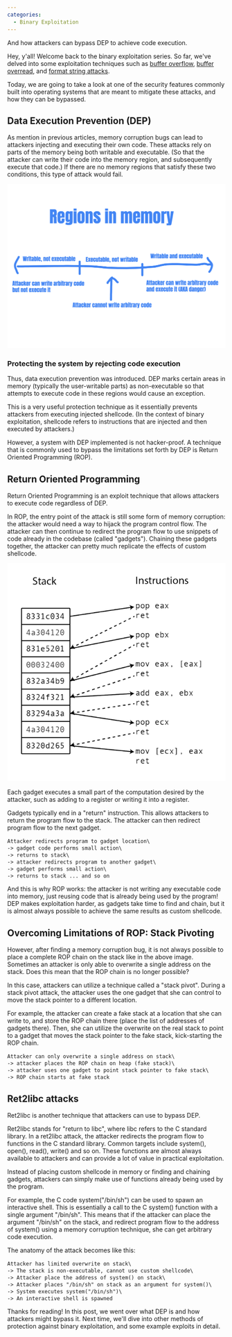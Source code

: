 ```yaml
---
categories:
  - Binary Exploitation
---
```


And how attackers can bypass DEP to achieve code execution.

Hey, y'all! Welcome back to the binary exploitation series. So far, we've delved into some exploitation techniques such as [buffer overflow](https://vkili.github.io/blog/buffer-overflow/), [buffer overread](https://vkili.github.io/blog/buffer-overread/), and [format string attacks](https://vkili.github.io/blog/format-string-vulnerabilities/).

Today, we are going to take a look at one of the security features commonly built into operating systems that are meant to mitigate these attacks, and how they can be bypassed.

## Data Execution Prevention (DEP)

As mention in previous articles, memory corruption bugs can lead to attackers injecting and executing their own code. These attacks rely on parts of the memory being both writable and executable. (So that the attacker can write their code into the memory region, and subsequently execute that code.) If there are no memory regions that satisfy these two conditions, this type of attack would fail.

![](https://github.com/vkili/blog/raw/master/assets/images/binary-14.png)

### Protecting the system by rejecting code execution

Thus, data execution prevention was introduced. DEP marks certain areas in memory (typically the user-writable parts) as non-executable so that attempts to execute code in these regions would cause an exception.

This is a very useful protection technique as it essentially prevents attackers from executing injected shellcode. (In the context of binary exploitation, shellcode refers to instructions that are injected and then executed by attackers.)

However, a system with DEP implemented is not hacker-proof. A technique that is commonly used to bypass the limitations set forth by DEP is Return Oriented Programming (ROP).

## Return Oriented Programming

Return Oriented Programming is an exploit technique that allows attackers to execute code regardless of DEP.

In ROP, the entry point of the attack is still some form of memory corruption: the attacker would need a way to hijack the program control flow. The attacker can then continue to redirect the program flow to use snippets of code already in the codebase (called "gadgets"). Chaining these gadgets together, the attacker can pretty much replicate the effects of custom shellcode.

![](https://github.com/vkili/blog/raw/master/assets/images/binary-15.png)

Each gadget executes a small part of the computation desired by the attacker, such as adding to a register or writing it into a register.

Gadgets typically end in a "return" instruction. This allows attackers to return the program flow to the stack. The attacker can then redirect program flow to the next gadget.

```
Attacker redirects program to gadget location\
-> gadget code performs small action\
-> returns to stack\
-> attacker redirects program to another gadget\
-> gadget performs small action\
-> returns to stack ... and so on
```

And this is why ROP works: the attacker is not writing any executable code into memory, just reusing code that is already being used by the program! DEP makes exploitation harder, as gadgets take time to find and chain, but it is almost always possible to achieve the same results as custom shellcode.

## Overcoming Limitations of ROP: Stack Pivoting

However, after finding a memory corruption bug, it is not always possible to place a complete ROP chain on the stack like in the above image. Sometimes an attacker is only able to overwrite a single address on the stack. Does this mean that the ROP chain is no longer possible?

In this case, attackers can utilize a technique called a "stack pivot". During a stack pivot attack, the attacker uses the one gadget that she can control to move the stack pointer to a different location.

For example, the attacker can create a fake stack at a location that she can write to, and store the ROP chain there (place the list of addresses of gadgets there). Then, she can utilize the overwrite on the real stack to point to a gadget that moves the stack pointer to the fake stack, kick-starting the ROP chain.

```
Attacker can only overwrite a single address on stack\
-> attacker places the ROP chain on heap (fake stack)\
-> attacker uses one gadget to point stack pointer to fake stack\
-> ROP chain starts at fake stack
```

## Ret2libc attacks

Ret2libc is another technique that attackers can use to bypass DEP.

Ret2libc stands for "return to libc", where libc refers to the C standard library. In a ret2libc attack, the attacker redirects the program flow to functions in the C standard library. Common targets include system(), open(), read(), write() and so on. These functions are almost always available to attackers and can provide a lot of value in practical exploitation.

Instead of placing custom shellcode in memory or finding and chaining gadgets, attackers can simply make use of functions already being used by the program.

For example, the C code system("/bin/sh") can be used to spawn an interactive shell. This is essentially a call to the C system() function with a single argument "/bin/sh". This means that if the attacker can place the argument "/bin/sh" on the stack, and redirect program flow to the address of system() using a memory corruption technique, she can get arbitrary code execution.

The anatomy of the attack becomes like this:

```
Attacker has limited overwrite on stack\
-> The stack is non-executable, cannot use custom shellcode\
-> Attacker place the address of system() on stack\
-> Attacker places "/bin/sh" on stack as an argument for system()\
-> System executes system("/bin/sh")\
-> An interactive shell is spawned
```


Thanks for reading! In this post, we went over what DEP is and how attackers might bypass it. Next time, we'll dive into other methods of protection against binary exploitation, and some example exploits in detail.
